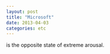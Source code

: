 ```yaml
---
layout: post
title: "Microsoft"
date: 2013-04-03
categories: etc
---
```


is the opposite state of extreme arousal.
